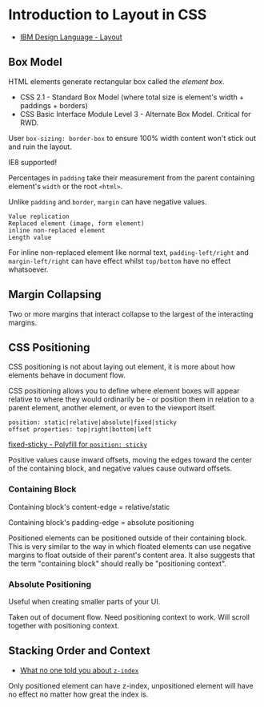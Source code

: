 # Introduction to Layout in CSS

* [IBM Design Language - Layout](http://www.ibm.com/design/language/framework/visual/layout)

## Box Model

HTML elements generate rectangular box called the *element box*.

* CSS 2.1 - Standard Box Model (where total size is element's width + paddings + borders)
* CSS Basic Interface Module Level 3 - Alternate Box Model. Critical for RWD.

User `box-sizing: border-box` to ensure 100% width content won't stick out and ruin the layout.

IE8 supported!

Percentages in `padding` take their measurement from the parent containing element's `width` or the root `<html>`.

Unlike `padding` and `border`, `margin` can have negative values.

```
Value replication
Replaced element (image, form element)
inline non-replaced element
Length value
```

For inline non-replaced element like normal text, `padding-left/right` and `margin-left/right` can have effect whilst `top/bottom` have no effect whatsoever.

## Margin Collapsing

Two or more margins that interact collapse to the largest of the interacting margins.

## CSS Positioning

CSS positioning is not about laying out element, it is more about how elements behave in document flow.

CSS positioning allows you to define where element boxes will appear relative to where they would ordinarily be - or position them in relation to a parent element, another element, or even to the viewport itself.

```
position: static|relative|absolute|fixed|sticky
offset properties: top|right|bottom|left
```

[fixed-sticky - Polyfill for `position: sticky`](https://github.com/filamentgroup/fixed-sticky)

Positive values cause inward offsets, moving the edges toward the center of the containing block, and negative values cause outward offsets.

### Containing Block

Containing block's content-edge = relative/static

Containing block's padding-edge = absolute positioning

Positioned elements can be positioned outside of their containing block. This is very similar to the way in which floated elements can use negative margins to float outside of their parent's content area. It also suggests that the term "containing block" should really be "positioning context".

### Absolute Positioning

Useful when creating smaller parts of your UI.

Taken out of document flow. Need positioning context to work. Will scroll together with positioning context.

## Stacking Order and Context

* [What no one told you about `z-index`](http://philipwalton.com/articles/what-no-one-told-you-about-z-index/)

Only positioned element can have z-index, unpositioned element will have no effect no matter how great the index is.
